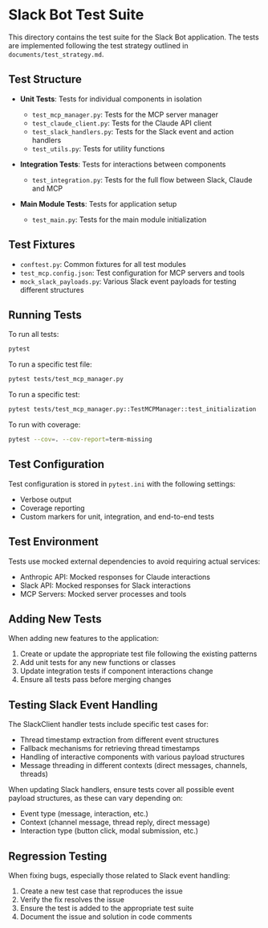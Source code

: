 # Slack Bot Test Suite

This directory contains the test suite for the Slack Bot application. The tests are implemented following the test strategy outlined in `documents/test_strategy.md`.

## Test Structure

- **Unit Tests**: Tests for individual components in isolation
  - `test_mcp_manager.py`: Tests for the MCP server manager
  - `test_claude_client.py`: Tests for the Claude API client
  - `test_slack_handlers.py`: Tests for the Slack event and action handlers
  - `test_utils.py`: Tests for utility functions

- **Integration Tests**: Tests for interactions between components
  - `test_integration.py`: Tests for the full flow between Slack, Claude and MCP

- **Main Module Tests**: Tests for application setup
  - `test_main.py`: Tests for the main module initialization

## Test Fixtures

- `conftest.py`: Common fixtures for all test modules
- `test_mcp.config.json`: Test configuration for MCP servers and tools
- `mock_slack_payloads.py`: Various Slack event payloads for testing different structures

## Running Tests

To run all tests:
```bash
pytest
```

To run a specific test file:
```bash
pytest tests/test_mcp_manager.py
```

To run a specific test:
```bash
pytest tests/test_mcp_manager.py::TestMCPManager::test_initialization
```

To run with coverage:
```bash
pytest --cov=. --cov-report=term-missing
```

## Test Configuration

Test configuration is stored in `pytest.ini` with the following settings:
- Verbose output
- Coverage reporting
- Custom markers for unit, integration, and end-to-end tests

## Test Environment

Tests use mocked external dependencies to avoid requiring actual services:
- Anthropic API: Mocked responses for Claude interactions
- Slack API: Mocked responses for Slack interactions
- MCP Servers: Mocked server processes and tools

## Adding New Tests

When adding new features to the application:
1. Create or update the appropriate test file following the existing patterns
2. Add unit tests for any new functions or classes
3. Update integration tests if component interactions change
4. Ensure all tests pass before merging changes 

## Testing Slack Event Handling

The SlackClient handler tests include specific test cases for:

- Thread timestamp extraction from different event structures
- Fallback mechanisms for retrieving thread timestamps
- Handling of interactive components with various payload structures
- Message threading in different contexts (direct messages, channels, threads)

When updating Slack handlers, ensure tests cover all possible event payload structures, as these can vary depending on:
- Event type (message, interaction, etc.)
- Context (channel message, thread reply, direct message)
- Interaction type (button click, modal submission, etc.)

## Regression Testing

When fixing bugs, especially those related to Slack event handling:
1. Create a new test case that reproduces the issue
2. Verify the fix resolves the issue
3. Ensure the test is added to the appropriate test suite
4. Document the issue and solution in code comments 